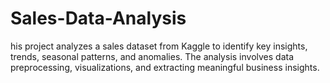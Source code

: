 # Sales-Data-Analysis
his project analyzes a sales dataset from Kaggle to identify key insights, trends, seasonal patterns, and anomalies. The analysis involves data preprocessing, visualizations, and extracting meaningful business insights.
